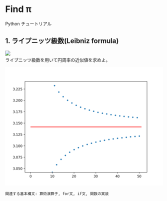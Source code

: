 # Find π
Python チュートリアル

## 1. ライプニッツ級数(Leibniz formula)

![](https://wikimedia.org/api/rest_v1/media/math/render/svg/b7cd66a2cfdbb199966e2b3c13ca7e0f5f87a67d)  
ライプニッツ級数を用いて円周率の近似値を求めよ。

![](https://github.com/shinonome-inc/python-basic/blob/master/img/Leibniz.png)

`関連する基本構文: 算術演算子, for文, if文, 関数の実装`
